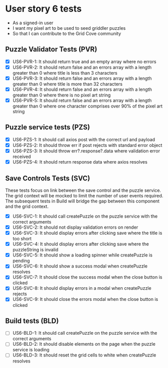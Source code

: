 # User story 6 tests

- As a signed-in user
- I want my pixel art to be used to seed griddler puzzles
- So that I can contribute to the Grid Cove community

## Puzzle Validator Tests (PVR)

- [x] US6-PVR-1: It should return true and an empty array where no errors
- [x] US6-PVR-2: It should return false and an errors array with a length greater than 0 where title is less than 3 characters
- [x] US6-PVR-3: It should return false and an errors array with a length greater than 0 where title is more than 32 characters
- [x] US6-PVR-4: It should return false and an errors array with a length greater than 0 where there is no pixel art string
- [x] US6-PVR-5: It should return false and an errors array with a length greater than 0 where one character comprises over 90% of the pixel art string

## Puzzle service tests (PZS)

- [x] US6-PZS-1: It should call axios post with the correct url and payload
- [x] US6-PZS-2: It should throw err if post rejects with standard error object
- [x] US6-PZS-3: It should throw err?.response?.data where validation error received
- [x] US6-PZS-4: It should return response data where axios resolves

## Save Controls Tests (SVC)

These tests focus on link between the save control and the puzzle service. The grid context will be mocked to limit the number of user events required. The subsequent tests in Build will bridge the gap between this component and the grid context.

- [x] US6-SVC-1: It should call createPuzzle on the puzzle service with the correct arguments
- [x] US6-SVC-2: It should not display validation errors on render
- [x] US6-SVC-3: It should display errors after clicking save where the title is too short
- [x] US6-SVC-4: It should display errors after clicking save where the puzzleString is invalid
- [x] US6-SVC-5: It should show a loading spinner while createPuzzle is pending
- [x] US6-SVC-6: It should show a success modal when createPuzzle resolves
- [x] US6-SVC-7: It should close the success modal when the close button is clicked
- [x] US6-SVC-8: It should display errors in a modal when createPuzzle rejects
- [x] US6-SVC-9: It should close the errors modal when the close button is clicked

## Build tests (BLD)

- [ ] US6-BLD-1: It should call createPuzzle on the puzzle service with the correct arguments
- [ ] US6-BLD-2: It should disable elements on the page when the puzzle service is loading
- [ ] US6-BLD-3: It should reset the grid cells to white when createPuzzle resolves
